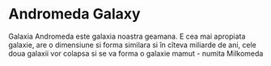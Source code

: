 # Andromeda Galaxy

Galaxia Andromeda este galaxia noastra geamana. E cea mai apropiata galaxie, are
o dimensiune si forma similara si în cîteva miliarde de ani, cele doua galaxii
vor colapsa si se va forma o galaxie mamut - numita Milkomeda
